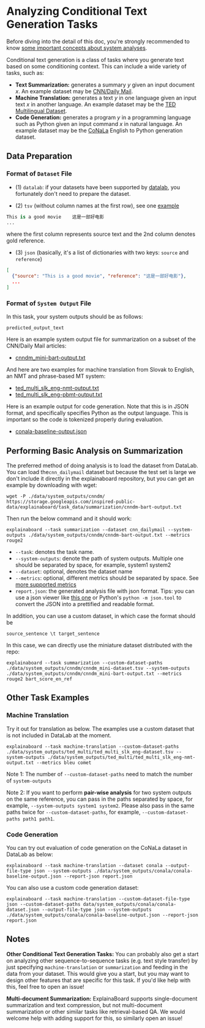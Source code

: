 # Analyzing Conditional Text Generation Tasks

Before diving into the detail of this doc, you're strongly recommended to know [some
important concepts about system analyses](concepts_about_system_analysis.md).

Conditional text generation is a class of tasks where you generate text based on some
conditioning context. This can include a wide variety of tasks, such as:

* **Text Summarization:** generates a summary *y* given an input document *x*.
  An example dataset may be [CNN/Daily Mail](http://datalab.nlpedia.ai/#/normal_dataset/6176883933e51a7edda9dd68/dataset_metadata).
* **Machine Translation:** generates a text *y* in one language given an input text *x*
  in another language.
  An example dataset may be the [TED Multilingual Dataset](https://huggingface.co/datasets/ted_multi).
* **Code Generation:** generates a program *y* in a programming language such as Python
  given an input command *x* in natural language. An example dataset may be the
  [CoNaLa](https://conala-corpus.github.io/) English to Python generation dataset.

## Data Preparation

### Format of `Dataset` File

* (1) `datalab`: if your datasets have been supported by [datalab](https://github.com/ExpressAI/DataLab/tree/main/datasets),
    you fortunately don't need to prepare the dataset.

* (2) `tsv` (without column names at the first row), see one [example](https://github.com/neulab/ExplainaBoard/blob/main/data/system_outputs/cnndm/cnndm_mini-dataset.tsv)

```python
This is a good movie    这是一部好电影
...
```

where the first column represents source text and the 2nd column denotes gold reference.

* (3) `json` (basically, it's a list of dictionaries with two keys: `source` and
  `reference`)

```json
[
  {"source": "This is a good movie", "reference": "这是一部好电影"},
  ...
]
```

### Format of `System Output` File

In this task, your system outputs should be as follows:

```
predicted_output_text
```

Here is an example system output file for summarization on a subset of the CNN/Daily
Mail articles:

* [cnndm_mini-bart-output.txt](https://github.com/neulab/ExplainaBoard/blob/main/data/system_outputs/cnndm/cnndm_mini-bart-output.txt)

And here are two examples for machine translation from Slovak to English, an NMT and
phrase-based MT system:

* [ted_multi_slk_eng-nmt-output.txt](https://github.com/neulab/ExplainaBoard/blob/main/data/system_outputs/ted_multi/ted_multi_slk_eng-nmt-output.txt)
* [ted_multi_slk_eng-pbmt-output.txt](https://github.com/neulab/ExplainaBoard/blob/main/data/system_outputs/ted_multi/ted_multi_slk_eng-pbmt-output.txt)

Here is an example output for code generation. Note that this is in JSON format, and
specifically specifies Python as the output language. This is important so the code is
tokenized properly during evaluation.

* [conala-baseline-output.json](https://github.com/neulab/ExplainaBoard/blob/main/data/system_outputs/conala/conala-baseline-output.json)

## Performing Basic Analysis on Summarization

The preferred method of doing analysis is to load the dataset from DataLab.
You can load the`cnn_dailymail` dataset but because the test set is large we don't
include it directly in the explainaboard repository, but you can get an example by
downloading with wget:

```shell
wget -P ./data/system_outputs/cnndm/ https://storage.googleapis.com/inspired-public-data/explainaboard/task_data/summarization/cnndm-bart-output.txt
```

Then run the below command and it should work:

```shell
explainaboard --task summarization --dataset cnn_dailymail --system-outputs ./data/system_outputs/cnndm/cnndm-bart-output.txt --metrics rouge2
```

* `--task`: denotes the task name.
* `--system-outputs`: denote the path of system outputs. Multiple one should be
  separated by space, for example, system1 system2
* `--dataset`: optional, denotes the dataset name
* `--metrics`: optional, different metrics should be separated by space. See
  [more supported metrics](https://github.com/neulab/ExplainaBoard/blob/main/docs/supported_tasks.md#summarization)
* `report.json`: the generated analysis file with json format. Tips: you can use a json
  viewer like [this one](http://jsonviewer.stack.hu/) or Python's `python -m json.tool`
  to convert the JSON into a prettified and readable format.

In addition, you can use a custom dataset, in which case the format should be

```
source_sentence \t target_sentence
```

In this case, we can directly use the miniature dataset distributed with the repo:

```shell
explainaboard --task summarization --custom-dataset-paths ./data/system_outputs/cnndm/cnndm_mini-dataset.tsv --system-outputs ./data/system_outputs/cnndm/cnndm_mini-bart-output.txt --metrics rouge2 bart_score_en_ref
```

## Other Task Examples

### Machine Translation

Try it out for translation as below. The examples use a custom dataset that is not
included in DataLab at the moment.

```shell
explainaboard --task machine-translation --custom-dataset-paths ./data/system_outputs/ted_multi/ted_multi_slk_eng-dataset.tsv --system-outputs ./data/system_outputs/ted_multi/ted_multi_slk_eng-nmt-output.txt --metrics bleu comet
```

Note 1: The number of `--custom-dataset-paths` need to match the number of `system-outputs`

Note 2: If you want to perform **pair-wise analysis** for two system outputs on the same
reference, you can pass in the paths separated by space, for example,
`--system-outputs system1 system2`. Please also pass in the same paths twice for
`--custom-dataset-paths`, for example, `--custom-dataset-paths path1 path1`.

### Code Generation

You can try out evaluation of code generation on the CoNaLa dataset in DataLab as below:

```shell
explainaboard --task machine-translation --dataset conala --output-file-type json --system-outputs ./data/system_outputs/conala/conala-baseline-output.json --report-json report.json
```

You can also use a custom code generation dataset:

```shell
explainaboard --task machine-translation --custom-dataset-file-type json --custom-dataset-paths data/system_outputs/conala/conala-dataset.json --output-file-type json --system-outputs ./data/system_outputs/conala/conala-baseline-output.json --report-json report.json
```

## Notes

**Other Conditional Text Generation Tasks:** You can probably also get a start on
analyzing other sequence-to-sequence tasks (e.g. text style transfer) by just specifying
`machine-translation` or `summarization` and feeding in the data from your dataset.
This would give you a start, but you may want to design other features that are specific
for this  task. If you'd like help with this, feel free to open an issue!

**Multi-document Summarization:** ExplainaBoard supports single-document summarization
and text compression, but not multi-document summarization or other similar tasks like
retrieval-based QA.  We would welcome help with adding support for this, so similarly
open an issue!
